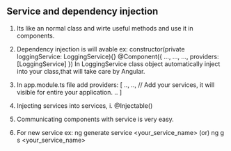 ## Service and dependency injection
1. Its like an normal class and wirte useful methods and use it in components.
2. Dependency injection is will avable 
	ex: constructor(private loggingService: LoggingService){}
		@Component({
			...,
			...,
			...,
			providers: [LoggingService]
		})
	In LoggingService class object automatically inject into your class,that will take care by Angular.
3. In app.module.ts file add 
	providers: [
				..,
				.., 	// Add your services, it will visible for entire your application.
				..
				]
4. Injecting services into services,
	i. @Injectable()

5. Communicating components with service is very easy.

6. For new service 
	ex: ng generate service <your_service_name>
		(or)
		ng g s <your_service_name>

